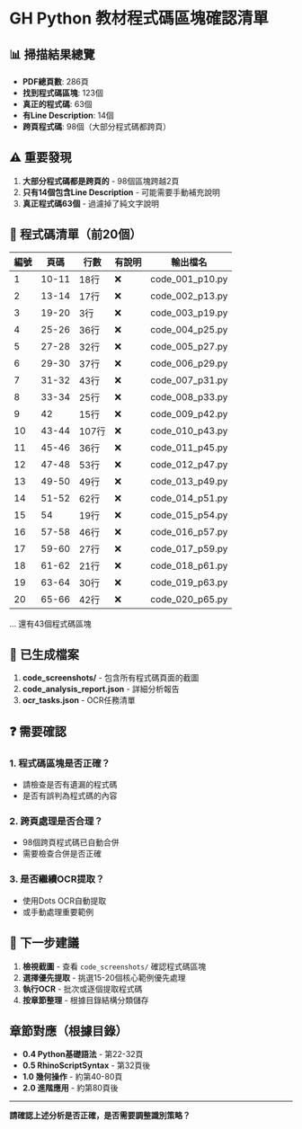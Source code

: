 # GH Python 教材程式碼區塊確認清單

## 📊 掃描結果總覽

- **PDF總頁數**: 286頁
- **找到程式碼區塊**: 123個
- **真正的程式碼**: 63個
- **有Line Description**: 14個
- **跨頁程式碼**: 98個（大部分程式碼都跨頁）

## ⚠️ 重要發現

1. **大部分程式碼都是跨頁的** - 98個區塊跨越2頁
2. **只有14個包含Line Description** - 可能需要手動補充說明
3. **真正程式碼63個** - 過濾掉了純文字說明

## 📑 程式碼清單（前20個）

| 編號 | 頁碼 | 行數 | 有說明 | 輸出檔名 |
|------|------|------|--------|----------|
| 1 | 10-11 | 18行 | ❌ | code_001_p10.py |
| 2 | 13-14 | 17行 | ❌ | code_002_p13.py |
| 3 | 19-20 | 3行 | ❌ | code_003_p19.py |
| 4 | 25-26 | 36行 | ❌ | code_004_p25.py |
| 5 | 27-28 | 32行 | ❌ | code_005_p27.py |
| 6 | 29-30 | 37行 | ❌ | code_006_p29.py |
| 7 | 31-32 | 43行 | ❌ | code_007_p31.py |
| 8 | 33-34 | 25行 | ❌ | code_008_p33.py |
| 9 | 42 | 15行 | ❌ | code_009_p42.py |
| 10 | 43-44 | 107行 | ❌ | code_010_p43.py |
| 11 | 45-46 | 36行 | ❌ | code_011_p45.py |
| 12 | 47-48 | 53行 | ❌ | code_012_p47.py |
| 13 | 49-50 | 49行 | ❌ | code_013_p49.py |
| 14 | 51-52 | 62行 | ❌ | code_014_p51.py |
| 15 | 54 | 19行 | ❌ | code_015_p54.py |
| 16 | 57-58 | 46行 | ❌ | code_016_p57.py |
| 17 | 59-60 | 27行 | ❌ | code_017_p59.py |
| 18 | 61-62 | 21行 | ❌ | code_018_p61.py |
| 19 | 63-64 | 30行 | ❌ | code_019_p63.py |
| 20 | 65-66 | 42行 | ❌ | code_020_p65.py |

... 還有43個程式碼區塊

## 📁 已生成檔案

1. **code_screenshots/** - 包含所有程式碼頁面的截圖
2. **code_analysis_report.json** - 詳細分析報告
3. **ocr_tasks.json** - OCR任務清單

## ❓ 需要確認

### 1. 程式碼區塊是否正確？
- 請檢查是否有遺漏的程式碼
- 是否有誤判為程式碼的內容

### 2. 跨頁處理是否合理？
- 98個跨頁程式碼已自動合併
- 需要檢查合併是否正確

### 3. 是否繼續OCR提取？
- 使用Dots OCR自動提取
- 或手動處理重要範例

## 🔄 下一步建議

1. **檢視截圖** - 查看 `code_screenshots/` 確認程式碼區塊
2. **選擇優先提取** - 挑選15-20個核心範例優先處理
3. **執行OCR** - 批次或逐個提取程式碼
4. **按章節整理** - 根據目錄結構分類儲存

## 章節對應（根據目錄）

- **0.4 Python基礎語法** - 第22-32頁
- **0.5 RhinoScriptSyntax** - 第32頁後
- **1.0 幾何操作** - 約第40-80頁
- **2.0 進階應用** - 約第80頁後

---

**請確認上述分析是否正確，是否需要調整識別策略？**